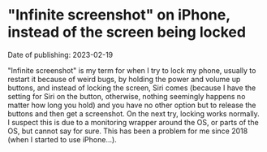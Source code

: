 # "Infinite screenshot" on iPhone, instead of the screen being locked

Date of publishing: 2023-02-19

"Infinite screenshot" is my term for when I try to lock my phone, usually to restart it because of weird bugs, by 
holding the power and volume up buttons, and instead of locking the screen, Siri comes (because I have the setting for Siri
on the button, otherwise, nothing seemingly happens no matter how long you hold) and you have no other option but to
release the buttons and then get a screenshot. On the next try, locking works normally. I suspect this is due to a monitoring 
wrapper around the OS, or parts of the OS, but cannot say for sure. This has been a problem for me since 2018 (when
I started to use iPhone...).

